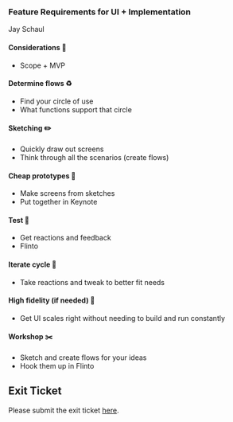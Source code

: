 ### Feature Requirements for UI + Implementation  
Jay Schaul  
  

#### Considerations 💭
* Scope + MVP

#### Determine flows ♻  
* Find your circle of use
* What functions support that circle

#### Sketching ✏️ 
* Quickly draw out screens  
* Think through all the scenarios (create flows)  

#### Cheap prototypes 📱  
* Make screens from sketches  
* Put together in Keynote  

#### Test 🍺  
* Get reactions and feedback  
* Flinto  

#### Iterate cycle 🔁   
* Take reactions and tweak to better fit needs  

#### High fidelity (if needed) 💅   
* Get UI scales right without needing to build and run constantly  

#### Workshop ✂️  
* Sketch and create flows for your ideas  
* Hook them up in Flinto  

## Exit Ticket
Please submit the exit ticket [here](https://docs.google.com/forms/d/1kY1saO6qGEV74CrqNzB-Izh1xRJJB7mw90jiS3mTUj8/viewform).
